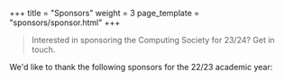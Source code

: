 +++
title = "Sponsors"
weight = 3
page_template = "sponsors/sponsor.html"
+++

> Interested in sponsoring the Computing Society for 23/24? Get in touch.

We'd like to thank the following sponsors for the 22/23 academic year: